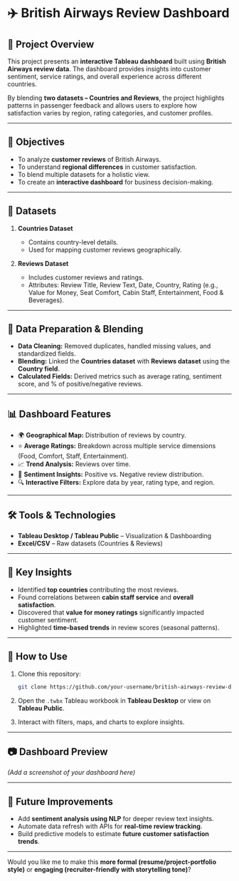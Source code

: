 # ✈️ British Airways Review Dashboard

## 📌 Project Overview

This project presents an **interactive Tableau dashboard** built using **British Airways review data**.
The dashboard provides insights into customer sentiment, service ratings, and overall experience across different countries.

By blending **two datasets – Countries and Reviews**, the project highlights patterns in passenger feedback and allows users to explore how satisfaction varies by region, rating categories, and customer profiles.

---

## 🎯 Objectives

* To analyze **customer reviews** of British Airways.
* To understand **regional differences** in customer satisfaction.
* To blend multiple datasets for a holistic view.
* To create an **interactive dashboard** for business decision-making.

---

## 📂 Datasets

1. **Countries Dataset**

   * Contains country-level details.
   * Used for mapping customer reviews geographically.

2. **Reviews Dataset**

   * Includes customer reviews and ratings.
   * Attributes: Review Title, Review Text, Date, Country, Rating (e.g., Value for Money, Seat Comfort, Cabin Staff, Entertainment, Food & Beverages).

---

## 🔄 Data Preparation & Blending

* **Data Cleaning:** Removed duplicates, handled missing values, and standardized fields.
* **Blending:** Linked the **Countries dataset** with **Reviews dataset** using the **Country field**.
* **Calculated Fields:** Derived metrics such as average rating, sentiment score, and % of positive/negative reviews.

---

## 📊 Dashboard Features

* 🌍 **Geographical Map:** Distribution of reviews by country.
* ⭐ **Average Ratings:** Breakdown across multiple service dimensions (Food, Comfort, Staff, Entertainment).
* 📈 **Trend Analysis:** Reviews over time.
* 📝 **Sentiment Insights:** Positive vs. Negative review distribution.
* 🔍 **Interactive Filters:** Explore data by year, rating type, and region.

---

## 🛠️ Tools & Technologies

* **Tableau Desktop / Tableau Public** – Visualization & Dashboarding
* **Excel/CSV** – Raw datasets (Countries & Reviews)

---

## 🚀 Key Insights

* Identified **top countries** contributing the most reviews.
* Found correlations between **cabin staff service** and **overall satisfaction**.
* Discovered that **value for money ratings** significantly impacted customer sentiment.
* Highlighted **time-based trends** in review scores (seasonal patterns).

---

## 📌 How to Use

1. Clone this repository:

   ```bash
   git clone https://github.com/your-username/british-airways-review-dashboard.git
   ```
2. Open the `.twbx` Tableau workbook in **Tableau Desktop** or view on **Tableau Public**.
3. Interact with filters, maps, and charts to explore insights.

---

## 📷 Dashboard Preview

*(Add a screenshot of your dashboard here)*

---

## 🌟 Future Improvements

* Add **sentiment analysis using NLP** for deeper review text insights.
* Automate data refresh with APIs for **real-time review tracking**.
* Build predictive models to estimate **future customer satisfaction trends**.

---

Would you like me to make this **more formal (resume/project-portfolio style)** or **engaging (recruiter-friendly with storytelling tone)**?
